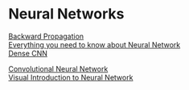 # Neural Networks

<a href="https://towardsdatascience.com/how-back-propagation-works-a-python-implementation-21004d3b47c6"> Backward Propagation </a><br>
<a href="https://hackernoon.com/everything-you-need-to-know-about-neural-networks-8988c3ee4491"> Everything you need to know about Neural Network </a><br>
<a href="https://www.analyticsvidhya.com/blog/2022/03/introduction-to-densenets-dense-cnn/?utm_source=linkedin&utm_medium=social&utm_campaign=new-article&utm_content=B&custom=LBI1394"> 
Dense CNN </a><br>

<a href="https://stanford.edu/~shervine/teaching/cs-230/cheatsheet-convolutional-neural-networks"> Convolutional Neural Network </a> <br>
<a href="https://jalammar.github.io/visual-interactive-guide-basics-neural-networks/"> Visual Introduction to Neural Network </a>
